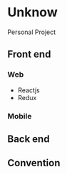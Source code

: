 # Unknow
Personal Project

## Front end

### Web

* Reactjs
* Redux

### Mobile

## Back end

## Convention
